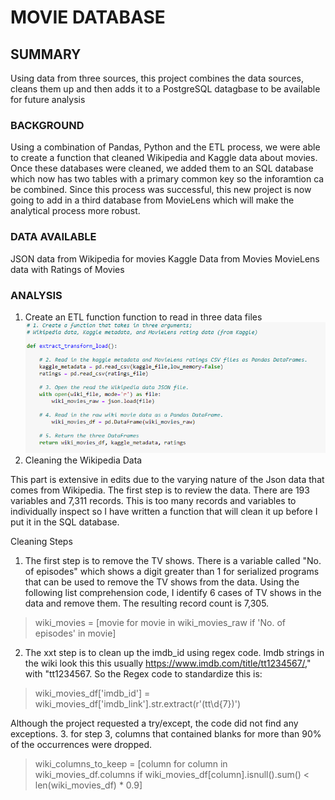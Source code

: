 # MOVIE DATABASE
## SUMMARY
  Using data from three sources, this project combines the data sources, cleans them up and then adds it to a PostgreSQL datagbase to be available for future analysis
### BACKGROUND
Using a combination of Pandas, Python and the ETL process, we were able to create a function that cleaned Wikipedia and Kaggle data about movies.  Once these databases were cleaned, we added them to an SQL database which now has two tables with a primary common key so the inforamtion ca be combined.  Since this process was successful, this new project is now going to add in a third database from MovieLens which will make the analytical process more robust.
### DATA AVAILABLE
  JSON data from Wikipedia for movies
  Kaggle Data from Movies
  MovieLens data with Ratings of Movies
### ANALYSIS
1.  Create an ETL function function to read in three data files
![](https://github.com/xactuary/movies-ETL/blob/main/Resources/Function_1.PNG)
2. Cleaning the Wikipedia Data
  
This part is extensive in edits due to the varying nature of the Json data that comes from Wikipedia.  The first step is to review the data.  There are 193 variables and 7,311 records.  This is too many records and variables to individually inspect so I have written a function that will clean it up before I put it in the SQL database.  
 
 Cleaning Steps
 1.  The first step is to remove the TV shows.  There is a variable called "No. of episodes" which shows a digit greater than 1 for serialized programs that can be used to remove the TV shows from the data.  Using the following list comprehension code, I identify 6 cases of TV shows in the data and remove them.  The resulting record count is 7,305.
   >  wiki_movies = [movie for movie in wiki_movies_raw
      if 'No. of episodes' in movie]
2.  The xxt step is to clean up the imdb_id using regex code.  Imdb strings in the wiki look this this usually https://www.imdb.com/title/tt1234567/," with "tt1234567.  So the Regex code to standardize this is:
> wiki_movies_df['imdb_id'] = wiki_movies_df['imdb_link'].str.extract(r'(tt\d{7})')  
  
Although the project requested a try/except, the code did not find any exceptions.
3.  for step 3, columns that contained blanks for more than 90% of the occurrences were dropped.  
> wiki_columns_to_keep = [column for column in wiki_movies_df.columns if wiki_movies_df[column].isnull().sum() < len(wiki_movies_df) * 0.9]  

